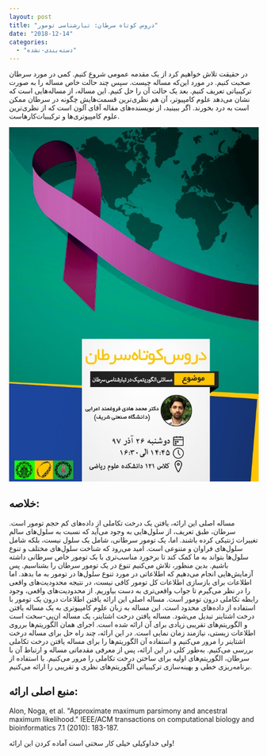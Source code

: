```yaml
---
layout: post
title: "دروس کوتاه سرطان: تبارشناسی تومور"
date: "2018-12-14"
categories: 
  - "دسته‌بندی-نشده"
---
```


در حقیقت تلاش خواهیم کرد از یک مقدمه عمومی شروع کنیم. کمی در مورد سرطان صحبت کنیم. در مورد این‌که مساله چیست. سپس چند حالت خاص مساله را به صورت ترکیبیاتی تعریف کنیم. بعد یک حالت آن را حل کنیم. این مساله، از مساله‌هایی است که نشان می‌دهد علوم کامپیوتر، آن هم نظری‌ترین قسمت‌هایش چگونه در سرطان ممکن است به درد بخورند. اگر ببینید، از نویسنده‌های مقاله آقای آلون است که از نظری‌ترین علوم کامپیوتری‌ها و ترکیبیات‌کارهاست.

![](assets/images/CancerMiniCourse2-724x1024.jpg)

## خلاصه:

مساله اصلی این ارائه، یافتن یک درخت تکاملی از داده‌های کم حجم تومور است. سرطان، طبق تعریف، از سلول‌هایی به وجود می‌آید که نسبت به سلول‌های سالم تغییرات ژنتیکی کرده باشند. اما، یک تومور سرطانی، شامل یک سلول نیست، بلکه شامل سلول‌های فراوان و متنوعی است. امید می‌رود که شناخت سلول‌های مختلف و تنوع سلول‌ها بتواند به ما کمک کند تا برخورد مناسب‌تری با یک تومور خاص سرطانی داشته باشیم. بدین منظور، تلاش می‌کنیم تنوع در یک تومور سرطان را بشناسیم. پس آزمایش‌هایی انجام می‌دهیم که اطلاعاتی در مورد تنوع سلول‌ها در تومور به ما بدهد. اما اطلاعات برای بازسازی اطلاعات کل تومور کافی نیست، در نتیجه محدودیت‌های واقعی را در نظر می‌گیرم تا جواب واقعی‌تری به دست بیاوریم. از محدودیت‌های واقعی، وجود رابطه تکاملی درون تومور است. مساله اصلی این ارائه یافتن اطلاعات درون یک تومور با استفاده از داده‌های محدود است. این مساله به زبان علوم کامپیوتری به یک مساله یافتن درخت اشتاینر تبدیل می‌شود. مساله یافتن درخت اشتاینر، یک مساله ان‌پی-سخت است و الگوریتم‌های تقریبی زیادی برای آن ارائه شده است. اجرای همان الگوریتم‌ها برروی اطلاعات زیستی، نیازمند زمان نمایی است. در این ارائه، چند راه حل برای مساله درخت اشتاینر را مرور می‌کنیم و استفاده آن الگوریتم‌ها را برای مساله یافتن درخت تکاملی بررسی می‌کنیم. به‌طور کلی در این ارائه، پس از معرفی مقدماتی مساله و ارتباط آن با سرطان، الگوریتم‌های اولیه برای ساختن درخت تکاملی را مرور می‌کنیم. با استفاده از برنامه‌ریزی خطی و بهینه‌سازی ترکیبیاتی الگوریتم‌های نظری و تقریبی را ارائه می‌کنیم. 

## منبع اصلی ارائه:  

Alon, Noga, et al. "Approximate maximum parsimony and ancestral maximum likelihood." IEEE/ACM transactions on computational biology and bioinformatics 7.1 (2010): 183-187.

ولی خداوکیلی خیلی کار سختی است آماده کردن این ارائه!
